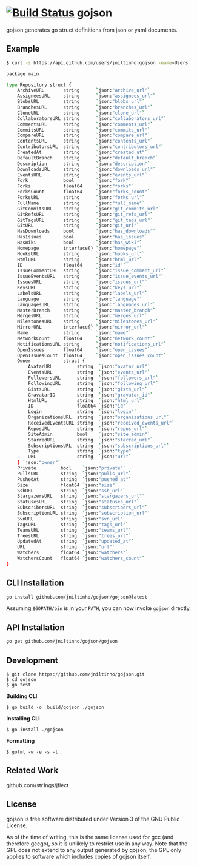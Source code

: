 [![Build Status](https://travis-ci.org/ChimeraCoder/gojson.svg?branch=master)](https://travis-ci.org/ChimeraCoder/gojson)
gojson
======

gojson generates go struct definitions from json or yaml documents.

Example
----------

```bash
$ curl -s https://api.github.com/users/jniltinho|gojson -name=Users

package main

type Repository struct {
	ArchiveURL       string      `json:"archive_url"`
	AssigneesURL     string      `json:"assignees_url"`
	BlobsURL         string      `json:"blobs_url"`
	BranchesURL      string      `json:"branches_url"`
	CloneURL         string      `json:"clone_url"`
	CollaboratorsURL string      `json:"collaborators_url"`
	CommentsURL      string      `json:"comments_url"`
	CommitsURL       string      `json:"commits_url"`
	CompareURL       string      `json:"compare_url"`
	ContentsURL      string      `json:"contents_url"`
	ContributorsURL  string      `json:"contributors_url"`
	CreatedAt        string      `json:"created_at"`
	DefaultBranch    string      `json:"default_branch"`
	Description      string      `json:"description"`
	DownloadsURL     string      `json:"downloads_url"`
	EventsURL        string      `json:"events_url"`
	Fork             bool        `json:"fork"`
	Forks            float64     `json:"forks"`
	ForksCount       float64     `json:"forks_count"`
	ForksURL         string      `json:"forks_url"`
	FullName         string      `json:"full_name"`
	GitCommitsURL    string      `json:"git_commits_url"`
	GitRefsURL       string      `json:"git_refs_url"`
	GitTagsURL       string      `json:"git_tags_url"`
	GitURL           string      `json:"git_url"`
	HasDownloads     bool        `json:"has_downloads"`
	HasIssues        bool        `json:"has_issues"`
	HasWiki          bool        `json:"has_wiki"`
	Homepage         interface{} `json:"homepage"`
	HooksURL         string      `json:"hooks_url"`
	HtmlURL          string      `json:"html_url"`
	ID               float64     `json:"id"`
	IssueCommentURL  string      `json:"issue_comment_url"`
	IssueEventsURL   string      `json:"issue_events_url"`
	IssuesURL        string      `json:"issues_url"`
	KeysURL          string      `json:"keys_url"`
	LabelsURL        string      `json:"labels_url"`
	Language         string      `json:"language"`
	LanguagesURL     string      `json:"languages_url"`
	MasterBranch     string      `json:"master_branch"`
	MergesURL        string      `json:"merges_url"`
	MilestonesURL    string      `json:"milestones_url"`
	MirrorURL        interface{} `json:"mirror_url"`
	Name             string      `json:"name"`
	NetworkCount     float64     `json:"network_count"`
	NotificationsURL string      `json:"notifications_url"`
	OpenIssues       float64     `json:"open_issues"`
	OpenIssuesCount  float64     `json:"open_issues_count"`
	Owner            struct {
		AvatarURL         string  `json:"avatar_url"`
		EventsURL         string  `json:"events_url"`
		FollowersURL      string  `json:"followers_url"`
		FollowingURL      string  `json:"following_url"`
		GistsURL          string  `json:"gists_url"`
		GravatarID        string  `json:"gravatar_id"`
		HtmlURL           string  `json:"html_url"`
		ID                float64 `json:"id"`
		Login             string  `json:"login"`
		OrganizationsURL  string  `json:"organizations_url"`
		ReceivedEventsURL string  `json:"received_events_url"`
		ReposURL          string  `json:"repos_url"`
		SiteAdmin         bool    `json:"site_admin"`
		StarredURL        string  `json:"starred_url"`
		SubscriptionsURL  string  `json:"subscriptions_url"`
		Type              string  `json:"type"`
		URL               string  `json:"url"`
	} `json:"owner"`
	Private         bool    `json:"private"`
	PullsURL        string  `json:"pulls_url"`
	PushedAt        string  `json:"pushed_at"`
	Size            float64 `json:"size"`
	SshURL          string  `json:"ssh_url"`
	StargazersURL   string  `json:"stargazers_url"`
	StatusesURL     string  `json:"statuses_url"`
	SubscribersURL  string  `json:"subscribers_url"`
	SubscriptionURL string  `json:"subscription_url"`
	SvnURL          string  `json:"svn_url"`
	TagsURL         string  `json:"tags_url"`
	TeamsURL        string  `json:"teams_url"`
	TreesURL        string  `json:"trees_url"`
	UpdatedAt       string  `json:"updated_at"`
	URL             string  `json:"url"`
	Watchers        float64 `json:"watchers"`
	WatchersCount   float64 `json:"watchers_count"`
}
```

CLI Installation
----------------

```bash
go install github.com/jniltinho/gojson/gojson@latest
```

Assuming `$GOPATH/bin` is in your `PATH`, you can now invoke `gojson` directly.


API Installation
----------------

```bash
go get github.com/jniltinho/gojson/gojson
```

Development
-----------

```
$ git clone https://github.com/jniltinho/gojson.git
$ cd gojson
$ go test
```

**Building CLI**

```
$ go build -o _build/gojson ./gojson
```

**Installing CLI**

```
$ go install ./gojson
```

**Formatting**

```
$ gofmt -w -e -s -l .
```

Related Work
------------

github.com/str1ngs/jflect

License
----------

gojson is free software distributed under Version 3 of the GNU Public License.

As of the time of writing, this is the same license used for gcc (and therefore gccgo), so it is unlikely to restrict use in any way. Note that the GPL does not extend to any output generated by gojson; the GPL only applies to software which includes copies of gojson itself.
